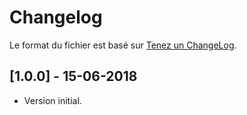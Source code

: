 # Changelog
Le format du fichier est basé sur [Tenez un ChangeLog](http://keepachangelog.com/fr/1.0.0/).


## [1.0.0] - 15-06-2018
- Version initial.
